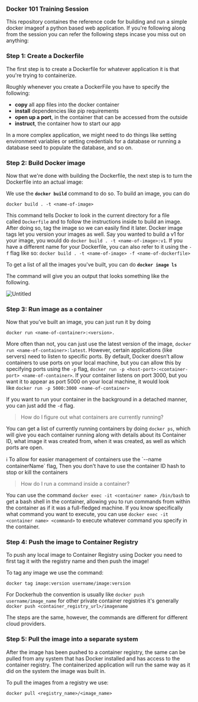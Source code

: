 ### Docker 101 Training Session

This repository containes the reference code for building and run a simple docker imageof a python based web application. If you're following along from the session you can refer the following steps incase you miss out on anything:


### Step 1: Create a Dockerfile

The first step is to create a Dockerfile for whatever application it is that you're trying to containerize.

Roughly whenever you create a DockerFile you have to specify the following:

- **copy** all app files into the docker container
- **install** dependencies like pip requirements
- **open up a port**, in the container that can be accessed from the outside
- **instruct**, the container how to start our app

In a more complex application, we might need to do things like setting environment variables or setting credentials for a database or running a database seed to populate the database, and so on.

### Step 2: Build Docker image

Now that we're done with building the Dockerfile, the next step is to turn the Dockerfile into an actual image:

We use the **`docker build`** command to do so. To build an image, you can do 

```docker
docker build . -t <name-of-image>
```

This command tells Docker to look in the current directory for a file called `Dockerfile` and to follow the instructions inside to build an image. After doing so, tag the image so we can easily find it later. Docker image tags let you version your images as well. Say you wanted to build a v1 for your image, you would do `docker build . -t <name-of-image>:v1`. If you have a different name for your Dockerfile, you can also refer to it using the `-f` flag like so: `docker build . -t <name-of-image> -f <name-of-dockerfile>`

To get a list of all the images you've built, you can do **`docker image ls`**

The command will give you an output that looks something like the following.

![Untitled](https://s3-us-west-2.amazonaws.com/secure.notion-static.com/ee1033cb-0674-4e21-8804-5f4f034d985d/Untitled.png)

### Step 3: Run image as a container

Now that you’ve built an image, you can just run it by doing 

```docker
docker run <name-of-container>:<version>.
```

More often than not, you can just use the latest version of the image, `docker run <name-of-container>:latest`. However, certain applications (like servers) need to listen to specific ports. By default, Docker doesn’t allow containers to use ports on your local machine, but you can allow this by specifying ports using the `-p` flag, `docker run -p <host-port>:<container-port> <name-of-container>`. If your container listens on port 3000, but you want it to appear as port 5000 on your local machine, it would look like `docker run -p 5000:3000 <name-of-container>`

If you want to run your container in the background in a detached manner, you can just add the `-d` flag.

> How do I figure out what containers are currently running?
>

You can get a list of currently running containers by doing `docker ps`, which will give you each container running along with details about its Container ID, what image it was created from, when it was created, as well as which ports are open.

<aside>
ℹ️ To allow for easier management of containers use the `--name containerName` flag, Then you don't have to use the container ID hash to stop or kill the containers

</aside>

> How do I run a command inside a container?
>

You can use the command `docker exec -it <container name> /bin/bash` to get a bash shell in the container, allowing you to run commands from within the container as if it was a full-fledged machine. If you know specifically what command you want to execute, you can use `docker exec -it <container name> <command>` to execute whatever command you specify in the container.

### Step 4: Push the image to Container Registry

To push any local image to Container Registry using Docker you need to first tag it with the registry name and then push the image!

To tag any image we use the command:

```docker
docker tag image:version username/image:version
```

For Dockerhub the convention is usually like `docker push username/image_name` for other private container registries it's generally `docker push <container_registry_url>/imagename`

The steps are the same, however, the commands are different for different cloud providers.

### Step 5: Pull the image into a separate system

After the image has been pushed to a container registry, the same can be pulled from any system that has Docker installed and has access to the container registry. The containerized application will run the same way as it did on the system the image was built in.

To pull the images from a registry we use:

```docker
docker pull <registry_name>/<image_name>
```
